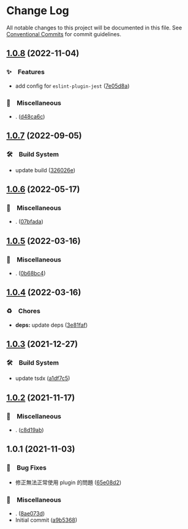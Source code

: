 # Change Log

All notable changes to this project will be documented in this file.
See [Conventional Commits](https://conventionalcommits.org) for commit guidelines.

## [1.0.8](https://github.com/bluelovers/ws-eslint/compare/eslint-plugin-cjk@1.0.7...eslint-plugin-cjk@1.0.8) (2022-11-04)



### ✨　Features

* add config for `eslint-plugin-jest` ([7e05d8a](https://github.com/bluelovers/ws-eslint/commit/7e05d8ae3f15a0afe4f8b79246a8595cbecb573b))


### 🔖　Miscellaneous

* . ([d48ca6c](https://github.com/bluelovers/ws-eslint/commit/d48ca6c724bbfd5dcd8b8f4bd0e9320794a09828))



## [1.0.7](https://github.com/bluelovers/ws-eslint/compare/eslint-plugin-cjk@1.0.6...eslint-plugin-cjk@1.0.7) (2022-09-05)



### 🛠　Build System

* update build ([326026e](https://github.com/bluelovers/ws-eslint/commit/326026e802e1bd1f7c2f8113109b1cc44f8b3b3d))



## [1.0.6](https://github.com/bluelovers/ws-eslint/compare/eslint-plugin-cjk@1.0.5...eslint-plugin-cjk@1.0.6) (2022-05-17)


### 🔖　Miscellaneous

* . ([07bfada](https://github.com/bluelovers/ws-eslint/commit/07bfada7a370681c0186d302c2be386a33bb00e8))





## [1.0.5](https://github.com/bluelovers/ws-eslint/compare/eslint-plugin-cjk@1.0.4...eslint-plugin-cjk@1.0.5) (2022-03-16)


### 🔖　Miscellaneous

* . ([0b68bc4](https://github.com/bluelovers/ws-eslint/commit/0b68bc4da19d1ae35b029e6ae3770ba94af68475))





## [1.0.4](https://github.com/bluelovers/ws-eslint/compare/eslint-plugin-cjk@1.0.3...eslint-plugin-cjk@1.0.4) (2022-03-16)


### ♻️　Chores

* **deps:** update deps ([3e81faf](https://github.com/bluelovers/ws-eslint/commit/3e81faff1b90ec9607c324cc382f8e51f84e7843))





## [1.0.3](https://github.com/bluelovers/ws-eslint/compare/eslint-plugin-cjk@1.0.2...eslint-plugin-cjk@1.0.3) (2021-12-27)


### 🛠　Build System

* update tsdx ([a1df7c5](https://github.com/bluelovers/ws-eslint/commit/a1df7c5c5d74b196d05ca13ddccb6fcb7294b50a))





## [1.0.2](https://github.com/bluelovers/ws-eslint/compare/eslint-plugin-cjk@1.0.1...eslint-plugin-cjk@1.0.2) (2021-11-17)


### 🔖　Miscellaneous

* . ([c8d19ab](https://github.com/bluelovers/ws-eslint/commit/c8d19ab811c7b8855f7c98425faa250f38dfada5))





## 1.0.1 (2021-11-03)


### 🐛　Bug Fixes

* 修正無法正常使用 plugin 的問題 ([65e08d2](https://github.com/bluelovers/ws-eslint/commit/65e08d2803e9c0e926966ca2ab1d7cb580410202))


### 🔖　Miscellaneous

* . ([8ae073d](https://github.com/bluelovers/ws-eslint/commit/8ae073dc2c63980b75f880afbfeee0dd31fa4f37))
* Initial commit ([a9b5368](https://github.com/bluelovers/ws-eslint/commit/a9b53681206682e162d2dbf20d4bb040ef278946))
